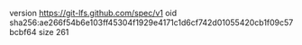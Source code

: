version https://git-lfs.github.com/spec/v1
oid sha256:ae266f54b6e103ff45304f1929e4171c1d6cf742d01055420cb1f09c57bcbf64
size 261
